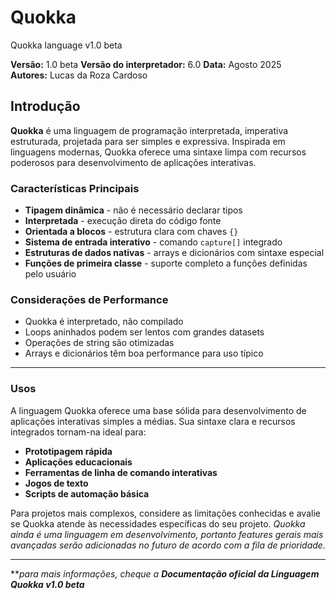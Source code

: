 # Quokka
Quokka language v1.0 beta

**Versão:** 1.0 beta 
**Versão do interpretador:** 6.0
**Data:** Agosto 2025  
**Autores:** Lucas da Roza Cardoso


## Introdução

**Quokka** é uma linguagem de programação interpretada, imperativa estruturada, projetada para ser simples e expressiva. Inspirada em linguagens modernas, Quokka oferece uma sintaxe limpa com recursos poderosos para desenvolvimento de aplicações interativas.

### Características Principais

- **Tipagem dinâmica** - não é necessário declarar tipos
- **Interpretada** - execução direta do código fonte
- **Orientada a blocos** - estrutura clara com chaves `{}`
- **Sistema de entrada interativo** - comando `capture[]` integrado
- **Estruturas de dados nativas** - arrays e dicionários com sintaxe especial
- **Funções de primeira classe** - suporte completo a funções definidas pelo usuário

### Considerações de Performance

- Quokka é interpretado, não compilado
- Loops aninhados podem ser lentos com grandes datasets
- Operações de string são otimizadas
- Arrays e dicionários têm boa performance para uso típico

---

### Usos

A linguagem Quokka oferece uma base sólida para desenvolvimento de aplicações interativas simples a médias. Sua sintaxe clara e recursos integrados tornam-na ideal para:

- **Prototipagem rápida**
- **Aplicações educacionais**
- **Ferramentas de linha de comando interativas**
- **Jogos de texto**
- **Scripts de automação básica**

Para projetos mais complexos, considere as limitações conhecidas e avalie se Quokka atende às necessidades específicas do seu projeto. 
*Quokka ainda é uma linguagem em desenvolvimento, portanto features gerais mais avançadas serão adicionadas no futuro de acordo com a fila de prioridade.*

---

***para mais informações, cheque a **Documentação oficial da Linguagem Quokka v1.0 beta***  
